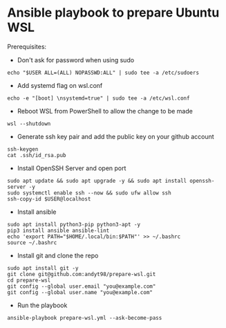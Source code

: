 # Ansible playbook to prepare Ubuntu WSL

Prerequisites:
- Don't ask for password when using sudo
```
echo "$USER ALL=(ALL) NOPASSWD:ALL" | sudo tee -a /etc/sudoers
```
- Add systemd flag on wsl.conf
```
echo -e "[boot] \nsystemd=true" | sudo tee -a /etc/wsl.conf
```
- Reboot WSL from PowerShell to allow the change to be made 
```
wsl --shutdown
```
- Generate ssh key pair and add the public key on your github account
```
ssh-keygen
cat .ssh/id_rsa.pub
```
- Install OpenSSH Server and open port 
```
sudo apt update && sudo apt upgrade -y && sudo apt install openssh-server -y
sudo systemctl enable ssh --now && sudo ufw allow ssh
ssh-copy-id $USER@localhost
```
- Install ansible
```
sudo apt install python3-pip python3-apt -y 
pip3 install ansible ansible-lint 
echo 'export PATH="$HOME/.local/bin:$PATH"' >> ~/.bashrc
source ~/.bashrc
```
- Install git and clone the repo
```
sudo apt install git -y
git clone git@github.com:andyt98/prepare-wsl.git
cd prepare-wsl
git config --global user.email "you@example.com"
git config --global user.name "you@example.com"
```
- Run the playbook
```
ansible-playbook prepare-wsl.yml --ask-become-pass
```
